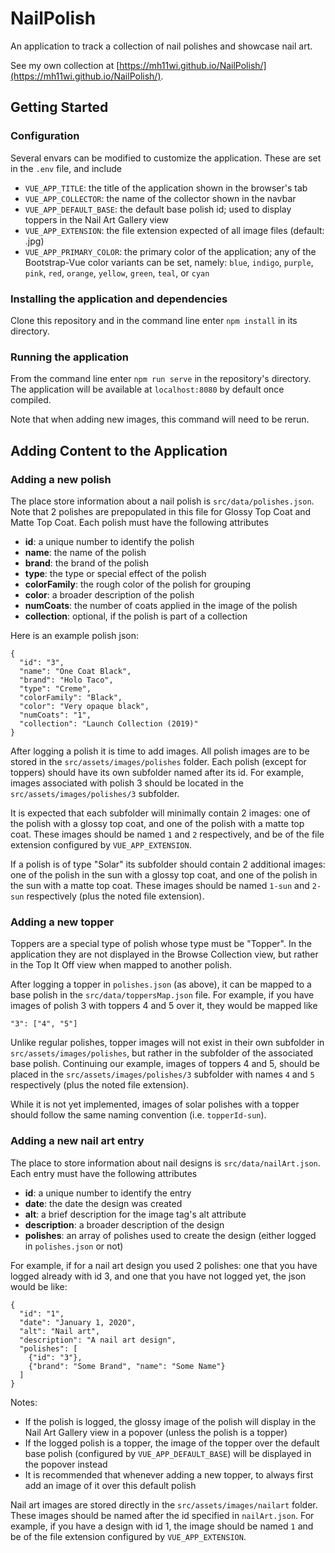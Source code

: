 # NailPolish
An application to track a collection of nail polishes and showcase nail art.

See my own collection at [https://mh11wi.github.io/NailPolish/](https://mh11wi.github.io/NailPolish/).


## Getting Started

### Configuration
Several envars can be modified to customize the application. These are set in the `.env` file, and include
- `VUE_APP_TITLE`: the title of the application shown in the browser's tab
- `VUE_APP_COLLECTOR`: the name of the collector shown in the navbar
- `VUE_APP_DEFAULT_BASE`: the default base polish id; used to display toppers in the Nail Art Gallery view
- `VUE_APP_EXTENSION`: the file extension expected of all image files (default: .jpg)
- `VUE_APP_PRIMARY_COLOR`: the primary color of the application; any of the Bootstrap-Vue color variants can be set, namely: `blue`, `indigo`, `purple`, `pink`, `red`, `orange`, `yellow`, `green`, `teal`, or `cyan`

### Installing the application and dependencies
Clone this repository and in the command line enter `npm install` in its directory.

### Running the application
From the command line enter `npm run serve` in the repository's directory. The application will be available at `localhost:8080` by default once compiled.

Note that when adding new images, this command will need to be rerun.


## Adding Content to the Application

### Adding a new polish
The place store information about a nail polish is `src/data/polishes.json`. Note that 2 polishes are prepopulated in this file for Glossy Top Coat and Matte Top Coat. Each polish must have the following attributes
- **id**: a unique number to identify the polish
- **name**: the name of the polish
- **brand**: the brand of the polish
- **type**: the type or special effect of the polish
- **colorFamily**: the rough color of the polish for grouping
- **color**: a broader description of the polish
- **numCoats**: the number of coats applied in the image of the polish
- **collection**: optional, if the polish is part of a collection

Here is an example polish json:
```
{
  "id": "3",
  "name": "One Coat Black",
  "brand": "Holo Taco",
  "type": "Creme",
  "colorFamily": "Black",
  "color": "Very opaque black",
  "numCoats": "1",
  "collection": "Launch Collection (2019)"
}
```

After logging a polish it is time to add images. All polish images are to be stored in the `src/assets/images/polishes` folder. Each polish (except for toppers) should have its own subfolder named after its id. For example, images associated with polish 3 should be located in the `src/assets/images/polishes/3` subfolder. 

It is expected that each subfolder will minimally contain 2 images: one of the polish with a glossy top coat, and one of the polish with a matte top coat. These images should be named `1` and `2` respectively, and be of the file extension configured by `VUE_APP_EXTENSION`.

If a polish is of type "Solar" its subfolder should contain 2 additional images: one of the polish in the sun with a glossy top coat, and one of the polish in the sun with a matte top coat. These images should be named `1-sun` and `2-sun` respectively (plus the noted file extension).

### Adding a new topper
Toppers are a special type of polish whose type must be "Topper". In the application they are not displayed in the Browse Collection view, but rather in the Top It Off view when mapped to another polish. 

After logging a topper in `polishes.json` (as above), it can be mapped to a base polish in the `src/data/toppersMap.json` file. For example, if you have images of polish 3 with toppers 4 and 5 over it, they would be mapped like

```
"3": ["4", "5"]
```

Unlike regular polishes, topper images will not exist in their own subfolder in `src/assets/images/polishes`, but rather in the subfolder of the associated base polish. Continuing our example, images of toppers 4 and 5, should be placed in the `src/assets/images/polishes/3` subfolder with names `4` and `5` respectively (plus the noted file extension).

While it is not yet implemented, images of solar polishes with a topper should follow the same naming convention (i.e. `topperId-sun`).

### Adding a new nail art entry
The place to store information about nail designs is `src/data/nailArt.json`. Each entry must have the following attributes
- **id**: a unique number to identify the entry
- **date**: the date the design was created
- **alt**: a brief description for the image tag's alt attribute
- **description**: a broader description of the design
- **polishes**: an array of polishes used to create the design (either logged in `polishes.json` or not)

For example, if for a nail art design you used 2 polishes: one that you have logged already with id 3, and one that you have not logged yet, the json would be like:

```
{
  "id": "1",
  "date": "January 1, 2020",
  "alt": "Nail art",
  "description": "A nail art design",
  "polishes": [
    {"id": "3"},
    {"brand": "Some Brand", "name": "Some Name"}
  ]
}
```

Notes:
- If the polish is logged, the glossy image of the polish will display in the Nail Art Gallery view in a popover (unless the polish is a topper)
- If the logged polish is a topper, the image of the topper over the default base polish (configured by `VUE_APP_DEFAULT_BASE`) will be displayed in the popover instead
- It is recommended that whenever adding a new topper, to always first add an image of it over this default polish

Nail art images are stored directly in the `src/assets/images/nailart` folder. These images should be named after the id specified in `nailArt.json`. For example, if you have a design with id 1, the image should be named `1` and be of the file extension configured by `VUE_APP_EXTENSION`.